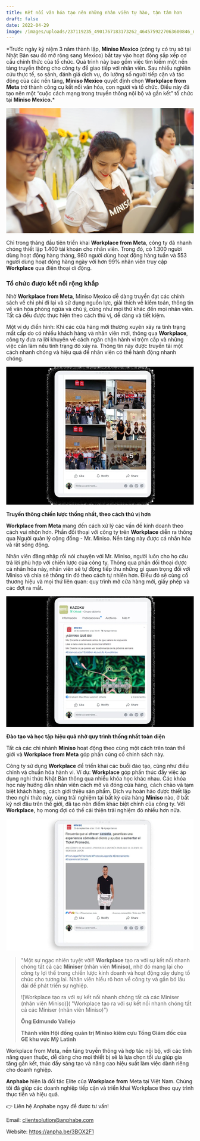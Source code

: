 ```yaml
---
title: Kết nối văn hóa tạo nên những nhân viên tự hào, tận tâm hơn
draft: false
date: 2022-04-29
image: /images/uploads/237119235_4901767183173262_4645759227063600846_n.jpeg
---
```

\*Trước ngày kỷ niệm 3 năm thành lập, **Miniso Mexico** (công ty có trụ sở tại Nhật Bản sau đó mở rộng sang Mexico) bắt tay vào hoạt động sắp xếp cơ cấu chính thức của tổ chức. Quá trình này bao gồm việc tìm kiếm một nền tảng truyền thông cho công ty để giao tiếp với nhân viên. Sau nhiều nghiên cứu thực tế, so sánh, đánh giá dịch vụ, đo lường số người tiếp cận và tác động của các nền tảng, **Miniso Mexico** quyết định chọn **Workplace from Meta** trở thành công cụ kết nối văn hóa, con người và tổ chức. Điều này đã tạo nên một “cuộc cách mạng trong truyền thông nội bộ và gắn kết” tổ chức tại **Miniso Mexico.***  

![Miniso Mexico quyết định chọn Workplace from Meta trở thành công cụ kết nối văn hóa, con người và tổ chức.](/images/uploads/dsc09265-1509014709567.jpg "Miniso Mexico quyết định chọn Workplace from Meta trở thành công cụ kết nối văn hóa, con người và tổ chức.")

Chỉ trong tháng đầu tiên triển khai **Workplace from Meta**, công ty đã nhanh chóng thiết lập 1.400 tài khoản cho nhân viên. Trong đó, có 1.300 người dùng hoạt động hàng tháng, 980 người dùng hoạt động hàng tuần và 553 người dùng hoạt động hàng ngày với hơn 99% nhân viên truy cập **Workplace** qua điện thoại di động.  

### **Tổ chức được kết nối rộng khắp**

Nhờ **Workplace from Meta**, Miniso Mexico dễ dàng truyền đạt các chính sách về chi phí đi lại và sử dụng nguồn lực, giải thích về kiểm toán, thông tin về văn hóa phòng ngừa và chú ý, cũng như mọi thứ khác đến mọi nhân viên. Tất cả đều được thực hiện theo cách thú vị, dễ dàng và tiết kiệm.  

Một ví dụ điển hình:  Khi các cửa hàng mới thường xuyên xảy ra tình trạng mất cấp do có nhiều khách hàng và nhân viên mới, thông qua **Workplace**, công ty đưa ra lời khuyên về cách ngăn chặn hành vi trộm cắp và những việc cần làm nếu tình trạng đó xảy ra. Thông tin này được truyền tải một cách nhanh chóng và hiệu quả để nhân viên có thể hành động nhanh chóng.

![Nhờ Workplace from Meta, Miniso Mexico dễ dàng truyền đạt các chính sách và thông báo.](/images/uploads/242589635_376732507370899_3855824444140039502_n.jpeg "Nhờ Workplace from Meta, Miniso Mexico dễ dàng truyền đạt các chính sách và thông báo.")

**Truyền thông chiến lược thống nhất, theo cách thú vị hơn**  

**Workplace from Meta** mang đến cách xử lý các vấn đề kinh doanh theo cách vui nhộn hơn. Phần đối thoại với công ty trên **Workplace** diễn ra thông qua Người quản lý cộng đồng - Mr. Miniso. Nền tảng này được cá nhân hóa và rất sống động.  

Nhân viên đăng nhập rồi nói chuyện với Mr. Miniso, người luôn cho họ câu trả lời phù hợp với chiến lược của công ty. Thông qua phần đối thoại được cá nhân hóa này, nhân viên sẽ tự động tiếp thu những gì quan trọng đối với Miniso và chia sẻ thông tin đó theo cách tự nhiên hơn. Điều đó sẽ củng cố thương hiệu và mọi thứ liên quan: quy trình mở cửa hàng mới, giấy phép và các đợt ra mắt. 

![Workplace from Meta mang đến cách xử lý các vấn đề kinh doanh theo cách vui nhộn hơn.](/images/uploads/242656996_348278603712237_7670529527487187416_n_1.jpeg "Workplace from Meta mang đến cách xử lý các vấn đề kinh doanh theo cách vui nhộn hơn.")

**Đào tạo và học tập hiệu quả nhờ quy trình thống nhất toàn diện** 

Tất cả các chi nhánh **Miniso** hoạt động theo cùng một cách trên toàn thế giới và **Workplace from Meta** góp phần củng cố chính sách này.  

Công ty sử dụng **Workplace** để triển khai các buổi đào tạo, cũng như điều chỉnh và chuẩn hóa hành vi. Ví dụ: **Workplace** góp phần thúc đẩy việc áp dụng nghi thức Nhật Bản thông qua nhiều khóa học khác nhau. Các khóa học này hướng dẫn nhân viên cách mở và đóng cửa hàng, cách chào và tạm biệt khách hàng, cách giới thiệu sản phẩm. Dịch vụ hoàn hảo được thiết lập theo nghi thức này, cùng trải nghiệm tại bất kỳ cửa hàng **Miniso** nào, ở bất kỳ nơi đâu trên thế giới, đã tạo nên điểm khác biệt chính của công ty. Với **Workplace**, họ mong đợi có thể cải thiện trải nghiệm đó nhiều hơn nữa.  

![Miniso sử dụng Workplace để triển khai các buổi đào tạo, cũng như điều chỉnh và chuẩn hóa hành vi.](/images/uploads/ezgif.com-gif-maker-3-.jpg "Miniso sử dụng Workplace để triển khai các buổi đào tạo, cũng như điều chỉnh và chuẩn hóa hành vi.")

> "Một sự ngạc nhiên tuyệt vời!! **Workplace** tạo ra với sự kết nối nhanh chóng tất cả các **Miniser** (nhân viên **Miniso**), nhờ đó mang lại cho công ty lợi thế trong chiến lược kinh doanh và hoạt động xây dựng tổ chức cho tương lai. Nhân viên hiểu rõ hơn về công ty và gắn bó lâu dài để phát triển sự nghiệp. 
>
> ![Workplace tạo ra với sự kết nối nhanh chóng tất cả các Miniser (nhân viên Miniso)]( "Workplace tạo ra với sự kết nối nhanh chóng tất cả các Miniser (nhân viên Miniso)")
>
> **Ông Edmundo Vallejo** 
>
> **Thành viên Hội đồng quản trị Miniso kiêm cựu Tổng Giám đốc của GE khu vực Mỹ Latinh** 

Workplace from Meta, nền tảng truyền thông và hợp tác nội bộ, với các tính năng quen thuộc, dễ dàng cho mọi thiết bị sẽ là lựa chọn tối ưu giúp gia tăng gắn kết, thúc đẩy sáng tạo và nâng cao hiệu suất làm việc dành riêng cho doanh nghiệp. 

𝐀𝐧𝐩𝐡𝐚𝐛𝐞 hiện là đối tác Elite của 𝐖𝐨𝐫𝐤𝐩𝐥𝐚𝐜𝐞 𝐟𝐫𝐨𝐦 Meta tại Việt Nam. Chúng tôi đã giúp các doanh nghiệp tiếp cận và triển khai Workplace theo quy trình thực tiễn và hiệu quả. 

👉 Liên hệ Anphabe ngay để được tư vấn! 

Email: clientsolution@anphabe.com 

Website: https://anpha.be/3BOX2F1